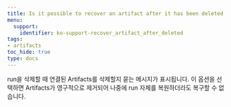 ```yaml
---
title: Is it possible to recover an artifact after it has been deleted with a run?
menu:
  support:
    identifier: ko-support-recover_artifact_after_deleted
tags:
- artifacts
toc_hide: true
type: docs
---
```


run을 삭제할 때 연결된 Artifacts를 삭제할지 묻는 메시지가 표시됩니다. 이 옵션을 선택하면 Artifacts가 영구적으로 제거되어 나중에 run 자체를 복원하더라도 복구할 수 없습니다.
